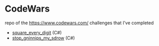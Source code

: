 # CodeWars
repo of the https://www.codewars.com/ challenges that I've completed

- [square_every_digit](https://www.codewars.com/kata/5264d2b162488dc400000001) (C#)
- [stop_gninnips_my_sdrow](https://www.codewars.com/kata/546e2562b03326a88e000020) (C#)
